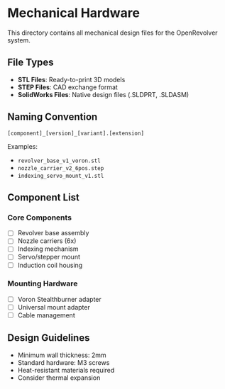 # Mechanical Hardware

This directory contains all mechanical design files for the OpenRevolver system.

## File Types

- **STL Files**: Ready-to-print 3D models
- **STEP Files**: CAD exchange format
- **SolidWorks Files**: Native design files (.SLDPRT, .SLDASM)

## Naming Convention

```
[component]_[version]_[variant].[extension]
```

Examples:
- `revolver_base_v1_voron.stl`
- `nozzle_carrier_v2_6pos.step`
- `indexing_servo_mount_v1.stl`

## Component List

### Core Components
- [ ] Revolver base assembly
- [ ] Nozzle carriers (6x)
- [ ] Indexing mechanism
- [ ] Servo/stepper mount
- [ ] Induction coil housing

### Mounting Hardware
- [ ] Voron Stealthburner adapter
- [ ] Universal mount adapter
- [ ] Cable management

## Design Guidelines

- Minimum wall thickness: 2mm
- Standard hardware: M3 screws
- Heat-resistant materials required
- Consider thermal expansion
